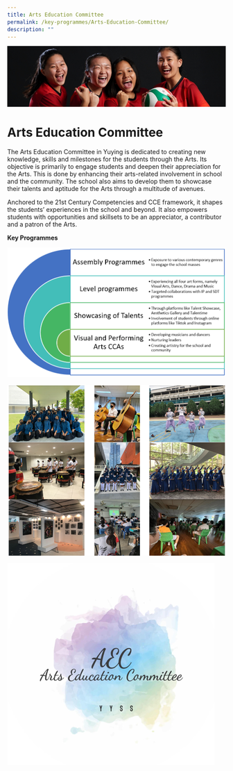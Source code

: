 ```yaml
---
title: Arts Education Committee
permalink: /key-programmes/Arts-Education-Committee/
description: ""
---
```

![](/images/KeyProgrammes.jpg)

Arts Education Committee
========================

The Arts Education Committee in Yuying is dedicated to creating new knowledge, skills and milestones for the students through the Arts. Its objective is primarily to engage students and deepen their appreciation for the Arts. This is done by enhancing their arts-related involvement in school and the community. The school also aims to develop them to showcase their talents and aptitude for the Arts through a multitude of avenues. 

  

Anchored to the 21st Century Competencies and CCE framework, it shapes the students’ experiences in the school and beyond. It also empowers students with opportunities and skillsets to be an appreciator, a contributor and a patron of the Arts. 

**Key Programmes**

![](/images/Arts1.png)

![](/images/Arts2.png)

![](/images/Arts3.png)